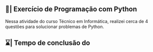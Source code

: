 ## 📑| Exercício de Programação com Python

  Nessa atividade do curso Técnico em Informática, realizei cerca de 4 questões para solucionar problemas de Python.

## ⌛| Tempo de conclusão do

